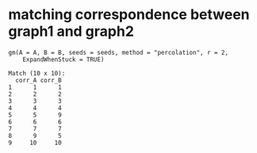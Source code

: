 # matching correspondence between graph1 and graph2

    gm(A = A, B = B, seeds = seeds, method = "percolation", r = 2, 
        ExpandWhenStuck = TRUE)
    
    Match (10 x 10):
      corr_A corr_B
    1      1      1
    2      2      2
    3      3      3
    4      4      4
    5      5      9
    6      6      6
    7      7      7
    8      9      5
    9     10     10

